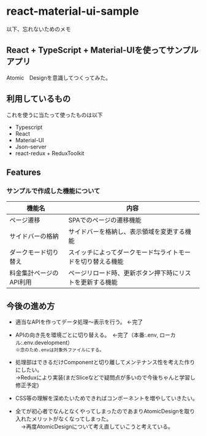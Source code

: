 # react-material-ui-sample  
以下、忘れないためのメモ

## React + TypeScript + Material-UIを使ってサンプルアプリ  
Atomic　Designを意識してつくってみた。  

## 利用しているもの
これを使うに当たって使ったものは以下
- Typescript
- React
- Material-UI
- Json-server
- react-redux + ReduxToolkit

## Features

### サンプルで作成した機能について

| 機能名 | 内容 |  
| --- | --- |
| ページ遷移 | SPAでのページの遷移機能 |  
| サイドバーの格納 | サイドバーを格納し、表示領域を変更する機能|
| ダークモード切り替え | スイッチによってダークモード⇆ライトモードを切り替える機能 |  
| 料金集計ページのAPI利用 | ページリロード時、更新ボタン押下時にリストを更新する機能 |  
  

## 今後の進め方
- 適当なAPIを作ってデータ処理〜表示を行う。 ←完了   
- APIの向き先を環境ごとに切り替える。　←完了（本番:.env, ローカル:.env.development）  
  ```※念のため.envは対象外ファイルにする。```

- 処理部はできるだけComponentと切り離してメンテナンス性を考えた作りにしたい。   
  →Reduxにより実装(まだSliceなどで疑問点が多いので今後ちゃんと学習し修正予定)

- CSS等の理解を深めたいためできればコンポーネントを増やしていきたい。  

- 全てが初心者でなんとなくやってしまったのであまりAtomicDesignを取り入れたメリットがなくなってしまった。  
　→再度AtomicDesignについて考え直していこうと考えている。  

